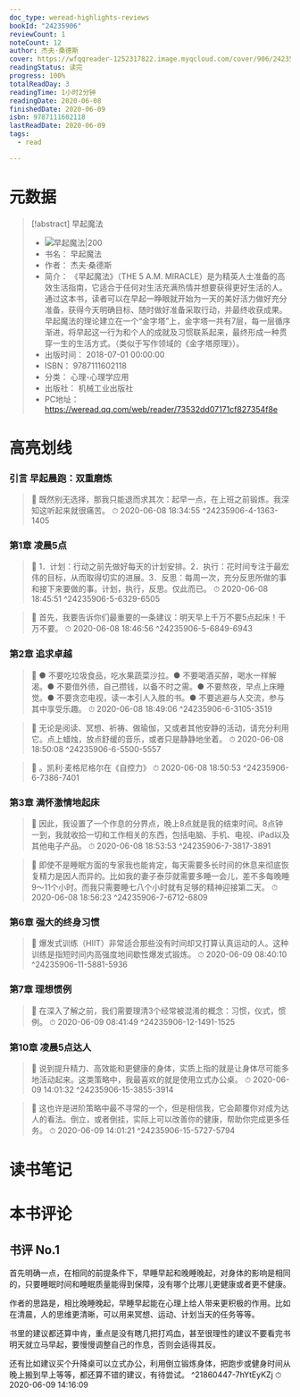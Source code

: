 ```yaml
---
doc_type: weread-highlights-reviews
bookId: "24235906"
reviewCount: 1
noteCount: 12
author: 杰夫·桑德斯
cover: https://wfqqreader-1252317822.image.myqcloud.com/cover/906/24235906/t7_24235906.jpg
readingStatus: 读完
progress: 100%
totalReadDay: 3
readingTime: 1小时2分钟
readingDate: 2020-06-08
finishedDate: 2020-06-09
isbn: 9787111602118
lastReadDate: 2020-06-09
tags:
  - read

---
```

# 元数据
> [!abstract] 早起魔法
> - ![ 早起魔法|200](https://wfqqreader-1252317822.image.myqcloud.com/cover/906/24235906/t7_24235906.jpg)
> - 书名： 早起魔法
> - 作者： 杰夫·桑德斯
> - 简介： 《早起魔法》（THE 5 A.M. MIRACLE）是为精英人士准备的高效生活指南，它适合于任何对生活充满热情并想要获得更好生活的人。通过这本书，读者可以在早起一睁眼就开始为一天的美好活力做好充分准备，获得今天明确目标、随时做好准备采取行动，并最终收获成果。早起魔法的理论建立在一个“金字塔”上，金字塔一共有7层，每一层循序渐进，将早起这一行为和个人的成就及习惯联系起来，最终形成一种贯穿一生的生活方式。（类似于写作领域的《金字塔原理》）。
> - 出版时间： 2018-07-01 00:00:00
> - ISBN： 9787111602118
> - 分类： 心理-心理学应用
> - 出版社： 机械工业出版社
> - PC地址：https://weread.qq.com/web/reader/73532dd07171cf827354f8e

# 高亮划线

### 引言 早起晨跑：双重磨炼

> 📌 既然别无选择，那我只能退而求其次：起早一点，在上班之前锻炼。我深知这听起来就很痛苦。 
> ⏱ 2020-06-08 18:34:55 ^24235906-4-1363-1405

### 第1章 凌晨5点

> 📌 1．计划：行动之前先做好每天的计划安排。2．执行：花时间专注于最宏伟的目标，从而取得切实的进展。3．反思：每周一次，充分反思所做的事和接下来要做的事。计划，执行，反思。仅此而已。 
> ⏱ 2020-06-08 18:45:51 ^24235906-5-6329-6505

> 📌 首先，我要告诉你们最重要的一条建议：明天早上千万不要5点起床！千万不要。 
> ⏱ 2020-06-08 18:46:56 ^24235906-5-6849-6943

### 第2章 追求卓越

> 📌 ● 不要吃垃圾食品，吃水果蔬菜沙拉。● 不要喝酒买醉，喝水一样解渴。● 不要借外债，自己攒钱，以备不时之需。● 不要熬夜，早点上床睡觉。● 不要贪恋电视，读一本引人入胜的书。● 不要逃避与人交流，参与其中享受乐趣。 
> ⏱ 2020-06-08 18:49:06 ^24235906-6-3105-3519

> 📌 无论是阅读、冥想、祈祷、做瑜伽，又或者其他安静的活动，请充分利用它。点上蜡烛，放点舒缓的音乐，或者只是静静地坐着。 
> ⏱ 2020-06-08 18:50:08 ^24235906-6-5500-5557

> 📌 。凯利·麦格尼格尔在《自控力》 
> ⏱ 2020-06-08 18:50:53 ^24235906-6-7386-7401

### 第3章 满怀激情地起床

> 📌 因此，我设置了一个作息的分界点，晚上8点就是我的结束时间。8点钟一到，我就收拾一切和工作相关的东西，包括电脑、手机、电视、iPad以及其他电子产品。 
> ⏱ 2020-06-08 18:53:53 ^24235906-7-3817-3891

> 📌 即使不是睡眠方面的专家我也能肯定，每天需要多长时间的休息来彻底恢复精力是因人而异的。比如我的妻子泰莎就需要多睡一会儿，差不多每晚睡9～11个小时。而我只需要睡七八个小时就有足够的精神迎接第二天。 
> ⏱ 2020-06-08 18:56:23 ^24235906-7-6712-6809

### 第6章 强大的终身习惯

> 📌 爆发式训练（HIIT）非常适合那些没有时间却又打算认真运动的人。这种训练是指短时间内高强度地间歇性爆发式锻炼。 
> ⏱ 2020-06-09 08:40:10 ^24235906-11-5881-5936

### 第7章 理想惯例

> 📌 在深入了解之前，我们需要理清3个经常被混淆的概念：习惯，仪式，惯例。 
> ⏱ 2020-06-09 08:41:49 ^24235906-12-1491-1525

### 第10章 凌晨5点达人

> 📌 说到提升精力、高效能和更健康的身体，实质上指的就是让身体尽可能多地活动起来。这类策略中，我最喜欢的就是使用立式办公桌。 
> ⏱ 2020-06-09 14:01:32 ^24235906-15-3855-3914

> 📌 这也许是进阶策略中最不寻常的一个，但是相信我，它会颠覆你对成为达人的看法。倒立，或者倒挂，实际上可以改善你的健康，帮助你完成更多任务。 
> ⏱ 2020-06-09 14:01:21 ^24235906-15-5727-5794

# 读书笔记

# 本书评论

## 书评 No.1 
首先明确一点，在相同的前提条件下，早睡早起和晚睡晚起，对身体的影响是相同的，只要睡眠时间和睡眠质量能得到保障，没有哪个比哪儿更健康或者更不健康。

作者的思路是，相比晚睡晚起，早睡早起能在心理上给人带来更积极的作用。比如在清晨，人的思维更清晰，可以用来冥想、运动、计划当天的任务等等。

书里的建议都还算中肯，重点是没有瞎几把打鸡血，甚至很理性的建议不要看完书明天就立马早起，要慢慢调整自己的作息，否则会适得其反。

还有比如建议买个升降桌可以立式办公，利用倒立锻炼身体，把跑步或健身时间从晚上搬到早上等等，都还算不错的建议，有待尝试。 ^21860447-7hYtEyKZj
⏱ 2020-06-09 14:16:09

